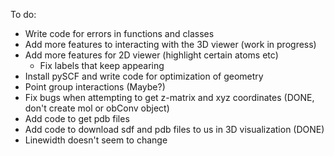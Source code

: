 To do:
- Write code for errors in functions and classes
- Add more features to interacting with the 3D viewer (work in progress)
- Add more features for 2D viewer (highlight certain atoms etc)
    - Fix labels that keep appearing
- Install pySCF and write code for optimization of geometry
- Point group interactions (Maybe?)
- Fix bugs when attempting to get z-matrix and xyz coordinates (DONE, don't create mol or obConv object)
- Add code to get pdb files
- Add code to download sdf and pdb files to us in 3D visualization (DONE)
- Linewidth doesn't seem to change  
